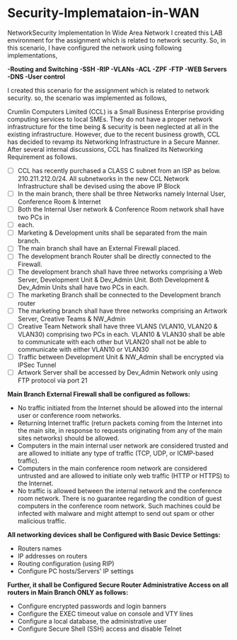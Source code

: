 # Security-Implemataion-in-WAN
NetworkSecurity Implementation In Wide Area Network
I created this LAB environment for the assignment which is related to network security. So, in this scenario, I have configured the network using following implementations,  

**-Routing and Switching 
-SSH
-RIP 
-VLANs
-ACL 
-ZPF 
-FTP 
-WEB Servers 
-DNS 
-User control**


I created this scenario for the assignment which is related to network security. so, the scenario was implemented as follows,

Crumlin Computers Limited (CCL) is a Small Business Enterprise providing computing
services to local SMEs. They do not have a proper network infrastructure for the time
being & security is been neglected at all in the existing infrastructure. However, due to
the recent business growth, CCL has decided to revamp its Networking Infrastructure
in a Secure Manner. After several internal discussions, CCL has finalized its
Networking Requirement as follows.

- [ ] CCL has recently purchased a CLASS C subnet from an ISP as below. 210.211.212.0/24. All subnetworks in the new CCL Network Infrastructure shall be devised using the above IP Block
- [ ] In the main branch, there shall be three Networks namely Internal User, Conference Room & Internet
- [ ] Both the Internal User network & Conference Room network shall have two PCs in
- [ ] each.
- [ ] Marketing & Development units shall be separated from the main branch.
- [ ] The main branch shall have an External Firewall placed.
- [ ] The development branch Router shall be directly connected to the Firewall.
- [ ] The development branch shall have three networks comprising a Web Server, Development Unit & Dev_Admin Unit. Both Development & Dev_Admin Units shall have two PCs in each.
- [ ] The marketing Branch shall be connected to the Development branch router
- [ ] The marketing branch shall have three networks comprising an Artwork Server, Creative Teams & NW_Admin
- [ ] Creative Team Network shall have three VLANS (VLAN10, VLAN20 & VLAN30) comprising two PCs in each. VLAN10 & VLAN30 shall be able to communicate with each other but VLAN20 shall not be able to communicate with either VLAN10 or VLAN30
- [ ] Traffic between Development Unit & NW_Admin shall be encrypted via IPSec Tunnel
- [ ] Artwork Server shall be accessed by Dev_Admin Network only using FTP protocol via port 21

**Main Branch External Firewall shall be configured as follows:**

- No traffic initiated from the Internet should be allowed into the internal user or conference room networks.
- Returning Internet traffic (return packets coming from the Internet into the main site, in response to requests originating from any of the main sites networks) should be allowed.
- Computers in the main internal user network are considered trusted and are allowed to initiate any type of traffic (TCP, UDP, or ICMP-based traffic).
- Computers in the main conference room network are considered untrusted and are allowed to initiate only web traffic (HTTP or HTTPS) to the Internet.
- No traffic is allowed between the internal network and the conference room network. There is no guarantee regarding the condition of guest computers in the conference room network. Such machines could be infected with malware and might attempt to send out spam or other malicious traffic.

**All networking devices shall be Configured with Basic Device Settings:**

- Routers names
- IP addresses on routers
- Routing configuration (using RIP)
- Configure PC hosts/Servers' IP settings


**Further, it shall be Configured Secure Router Administrative Access on all routers in Main Branch ONLY as follows:**

- Configure encrypted passwords and login banners
- Configure the EXEC timeout value on console and VTY lines
- Configure a local database, the administrative user
- Configure Secure Shell (SSH) access and disable Telnet

